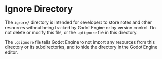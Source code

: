 # Ignore Directory
The `ignore/` directory is intended for developers to store notes and other
resources without being tracked by Godot Engine or by version control. Do not
delete or modify this file, or the `.gdignore` file in this directory.

The `.gdignore` file tells Godot Engine to not import any resources from this
directory or its subdirectories, and to hide the directory in the Godot Engine
editor.
